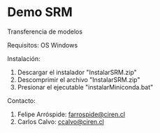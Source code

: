 # Demo SRM
 Transferencia de modelos
 
 Requisitos:
 OS Windows 

 Instalación:
 1. Descargar el instalador "InstalarSRM.zip"
 2. Descomprimir el archivo "InstalarSRM.zip"
 3. Presionar el ejecutable "instalarMiniconda.bat"

 Contacto:
 1. Felipe Arróspide: farrospide@ciren.cl
 2. Carlos Calvo: ccalvo@ciren.cl
